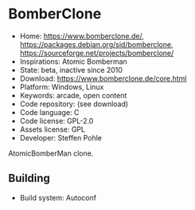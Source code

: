 # BomberClone

- Home: https://www.bomberclone.de/, https://packages.debian.org/sid/bomberclone, https://sourceforge.net/projects/bomberclone/
- Inspirations: Atomic Bomberman
- State: beta, inactive since 2010
- Download: https://www.bomberclone.de/core.html
- Platform: Windows, Linux
- Keywords: arcade, open content
- Code repository: (see download)
- Code language: C
- Code license: GPL-2.0
- Assets license: GPL
- Developer: Steffen Pohle

AtomicBomberMan clone.

## Building

- Build system: Autoconf
